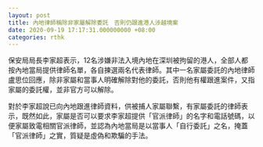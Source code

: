 ```yaml
---
layout: post
title: 內地律師稱除非家屬解除委託　否則仍跟進港人涉越境案
date: 2020-09-19 17:17:31.000000000 +08:00
categories: rthk
---
```


保安局局長李家超表示，12名涉嫌非法入境內地在深圳被拘留的港人，全部人都按內地當局提供律師名單，各自揀選兩名代表律師。其中一名家屬委託的內地律師盧思位回應，除非家屬和當事人明確解除對他的委託，否則他有權跟進案件，又指家屬的委託權，並非官方可以解除。

對於李家超說已向內地跟進律師資料，供被捕人家屬聯繫，有家屬委託的律師表示，既然如此，家屬是否可以要求李家超提供「官派律師」的名字和電話號碼，以便家屬致電相關官派律師，並認為內地當局是以當事人「自行委託」之名，掩蓋「官派律師」之實，質疑是虛偽和欺騙的手法。

